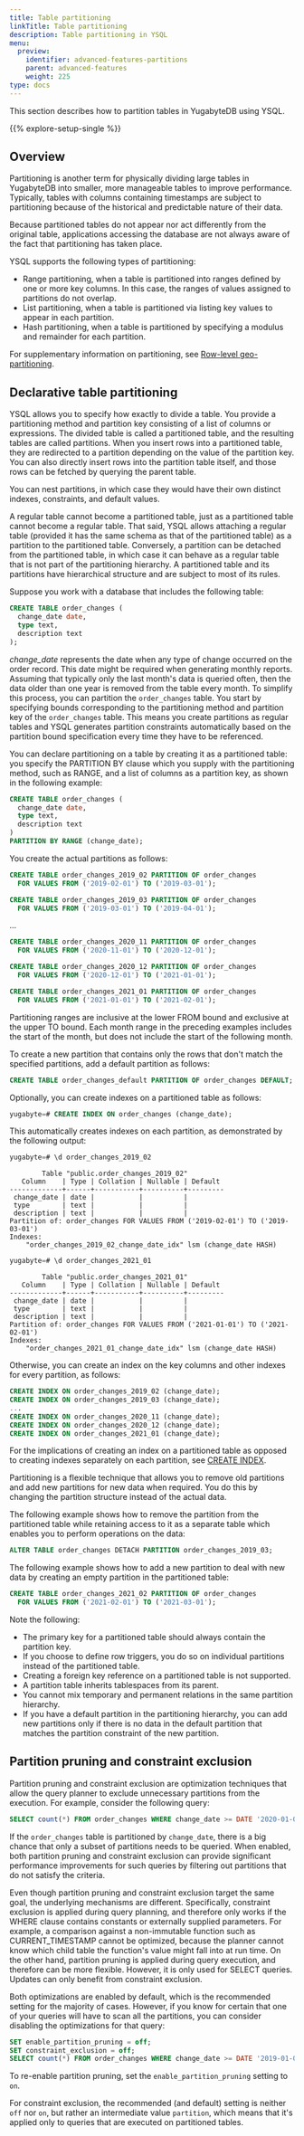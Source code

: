 ```yaml
---
title: Table partitioning
linkTitle: Table partitioning
description: Table partitioning in YSQL
menu:
  preview:
    identifier: advanced-features-partitions
    parent: advanced-features
    weight: 225
type: docs
---
```


This section describes how to partition tables in YugabyteDB using YSQL.

{{% explore-setup-single %}}

## Overview

Partitioning is another term for physically dividing large tables in YugabyteDB into smaller, more manageable tables to improve performance. Typically, tables with columns containing timestamps are subject to partitioning because of the historical and predictable nature of their data.

Because partitioned tables do not appear nor act differently from the original table, applications accessing the database are not always aware of the fact that partitioning has taken place.

YSQL supports the following types of partitioning:

- Range partitioning, when a table is partitioned into ranges defined by one or more key columns. In this case, the ranges of values assigned to partitions do not overlap.
- List partitioning, when a table is partitioned via listing key values to appear in each partition.
- Hash partitioning, when a table is partitioned by specifying a modulus and remainder for each partition.

For supplementary information on partitioning, see [Row-level geo-partitioning](../../../multi-region-deployments/row-level-geo-partitioning/).

## Declarative table partitioning

YSQL allows you to specify how exactly to divide a table. You provide a partitioning method and partition key consisting of a list of columns or expressions. The divided table is called a partitioned table, and the resulting tables are called partitions. When you insert rows into a partitioned table, they are redirected to a partition depending on the value of the partition key. You can also directly insert rows into the partition table itself, and those rows can be fetched by querying the parent table.

You can nest partitions, in which case they would have their own distinct indexes, constraints, and default values.

A regular table cannot become a partitioned table, just as a partitioned table cannot become a regular table. That said, YSQL allows attaching a regular table (provided it has the same schema as that of the partitioned table) as a partition to the partitioned table. Conversely, a partition can be detached from the partitioned table, in which case it can behave as a regular table that is not part of the partitioning hierarchy. A partitioned table and its partitions have hierarchical structure and are subject to most of its rules.

Suppose you work with a database that includes the following table:

```sql
CREATE TABLE order_changes (
  change_date date,
  type text,
  description text
);
```

*change_date* represents the date when any type of change occurred on the order record. This date might be required when generating monthly reports. Assuming that typically only the last month's data is queried often, then the data older than one year is removed from the table every month. To simplify this process, you can partition the `order_changes` table. You start by specifying bounds corresponding to the partitioning method and partition key of the `order_changes` table. This means you create partitions as regular tables and YSQL generates partition constraints automatically based on the partition bound specification every time they have to be referenced.

You can declare partitioning on a table by creating it as a partitioned table: you specify the PARTITION BY clause which you supply with the partitioning method, such as RANGE, and a list of columns as a partition key, as shown in the following example:

```sql
CREATE TABLE order_changes (
  change_date date,
  type text,
  description text
)
PARTITION BY RANGE (change_date);
```

You create the actual partitions as follows:

```sql
CREATE TABLE order_changes_2019_02 PARTITION OF order_changes
  FOR VALUES FROM ('2019-02-01') TO ('2019-03-01');
```

```sql
CREATE TABLE order_changes_2019_03 PARTITION OF order_changes
  FOR VALUES FROM ('2019-03-01') TO ('2019-04-01');
```

...

```sql
CREATE TABLE order_changes_2020_11 PARTITION OF order_changes
  FOR VALUES FROM ('2020-11-01') TO ('2020-12-01');
```

```sql
CREATE TABLE order_changes_2020_12 PARTITION OF order_changes
  FOR VALUES FROM ('2020-12-01') TO ('2021-01-01');
```

```sql
CREATE TABLE order_changes_2021_01 PARTITION OF order_changes
  FOR VALUES FROM ('2021-01-01') TO ('2021-02-01');
```

Partitioning ranges are inclusive at the lower FROM bound and exclusive at the upper TO bound. Each month range in the preceding examples includes the start of the month, but does not include the start of the following month.

To create a new partition that contains only the rows that don't match the specified partitions, add a default partition as follows:

```sql
CREATE TABLE order_changes_default PARTITION OF order_changes DEFAULT;
```

Optionally, you can create indexes on a partitioned table as follows:

```sql
yugabyte=# CREATE INDEX ON order_changes (change_date);
```

This automatically creates indexes on each partition, as demonstrated by the following output:

```sql
yugabyte=# \d order_changes_2019_02
```

```output
        Table "public.order_changes_2019_02"
   Column    | Type | Collation | Nullable | Default
-------------+------+-----------+----------+---------
 change_date | date |           |          |
 type        | text |           |          |
 description | text |           |          |
Partition of: order_changes FOR VALUES FROM ('2019-02-01') TO ('2019-03-01')
Indexes:
    "order_changes_2019_02_change_date_idx" lsm (change_date HASH)
```

```sql
yugabyte=# \d order_changes_2021_01
```

```output
        Table "public.order_changes_2021_01"
   Column    | Type | Collation | Nullable | Default
-------------+------+-----------+----------+---------
 change_date | date |           |          |
 type        | text |           |          |
 description | text |           |          |
Partition of: order_changes FOR VALUES FROM ('2021-01-01') TO ('2021-02-01')
Indexes:
    "order_changes_2021_01_change_date_idx" lsm (change_date HASH)
```

Otherwise, you can create an index on the key columns and other indexes for every partition, as follows:

```sql
CREATE INDEX ON order_changes_2019_02 (change_date);
CREATE INDEX ON order_changes_2019_03 (change_date);
...
CREATE INDEX ON order_changes_2020_11 (change_date);
CREATE INDEX ON order_changes_2020_12 (change_date);
CREATE INDEX ON order_changes_2021_01 (change_date);
```

For the implications of creating an index on a partitioned table as opposed to creating indexes separately on each partition, see [CREATE INDEX](../../../../api/ysql/the-sql-language/statements/ddl_create_index/).

Partitioning is a flexible technique that allows you to remove old partitions and add new partitions for new data when required. You do this by changing the partition structure instead of the actual data.

The following example shows how to remove the partition from the partitioned table while retaining access to it as a separate table which enables you to perform operations on the data:

```sql
ALTER TABLE order_changes DETACH PARTITION order_changes_2019_03;
```

The following example shows how to add a new partition to deal with new data by creating an empty partition in the partitioned table:

```sql
CREATE TABLE order_changes_2021_02 PARTITION OF order_changes
  FOR VALUES FROM ('2021-02-01') TO ('2021-03-01');
```

Note the following:

- The primary key for a partitioned table should always contain the partition key.
- If you choose to define row triggers, you do so on individual partitions instead of the partitioned table.
- Creating a foreign key reference on a partitioned table is not supported.
- A partition table inherits tablespaces from its parent.
- You cannot mix temporary and permanent relations in the same partition hierarchy.
- If you have a default partition in the partitioning hierarchy, you can add new partitions only if there is no data in the default partition that matches the partition constraint of the new partition.

## Partition pruning and constraint exclusion

Partition pruning and constraint exclusion are optimization techniques that allow the query planner to exclude unnecessary partitions from the execution. For example, consider the following query:

```sql
SELECT count(*) FROM order_changes WHERE change_date >= DATE '2020-01-01';
```

If the `order_changes` table is partitioned by `change_date`, there is a big chance that only a subset of partitions needs to be queried. When enabled, both partition pruning and constraint exclusion can provide significant performance improvements for such queries by filtering out partitions that do not satisfy the criteria.

Even though partition pruning and constraint exclusion target the same goal, the underlying mechanisms are different. Specifically, constraint exclusion is applied during query planning, and therefore only works if the WHERE clause contains constants or externally supplied parameters. For example, a comparison against a non-immutable function such as CURRENT_TIMESTAMP cannot be optimized, because the planner cannot know which child table the function's value might fall into at run time. On the other hand, partition pruning is applied during query execution, and therefore can be more flexible. However, it is only used for SELECT queries. Updates can only benefit from constraint exclusion.

Both optimizations are enabled by default, which is the recommended setting for the majority of cases. However, if you know for certain that one of your queries will have to scan all the partitions, you can consider disabling the optimizations for that query:

```sql
SET enable_partition_pruning = off;
SET constraint_exclusion = off;
SELECT count(*) FROM order_changes WHERE change_date >= DATE '2019-01-01';
```

To re-enable partition pruning, set the `enable_partition_pruning` setting to `on`.

For constraint exclusion, the recommended (and default) setting is neither `off` nor `on`, but rather an intermediate value `partition`, which means that it's applied only to queries that are executed on partitioned tables.
